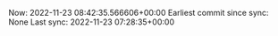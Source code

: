 Now: 2022-11-23 08:42:35.566606+00:00 Earliest commit since sync: None Last sync: 2022-11-23 07:28:35+00:00
